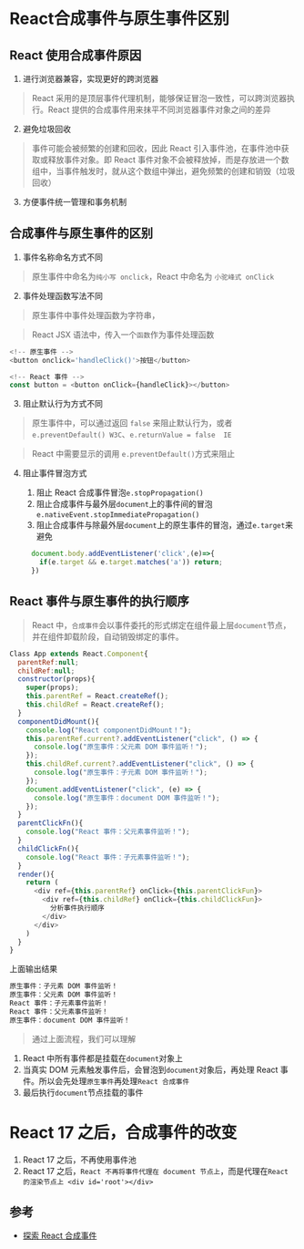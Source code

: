# React合成事件与原生事件区别 

## React 使用合成事件原因

1. 进行浏览器兼容，实现更好的跨浏览器

  > React 采用的是顶层事件代理机制，能够保证冒泡一致性，可以跨浏览器执行。React 提供的合成事件用来抹平不同浏览器事件对象之间的差异

2. 避免垃圾回收

  > 事件可能会被频繁的创建和回收，因此 React 引入事件池，在事件池中获取或释放事件对象。即 React 事件对象不会被释放掉，而是存放进一个数组中，当事件触发时，就从这个数组中弹出，避免频繁的创建和销毁（垃圾回收）

3. 方便事件统一管理和事务机制

## 合成事件与原生事件的区别

1. 事件名称命名方式不同

  > 原生事件中命名为`纯小写 onclick`，React 中命名为 `小驼峰式 onClick`

2. 事件处理函数写法不同

  > 原生事件中事件处理函数为字符串，
  
  > React JSX 语法中，传入一个`函数`作为事件处理函数

  ```js
  <!-- 原生事件 -->
  <button onclick='handleClick()'>按钮</button>

  <!-- React 事件 -->
  const button = <button onClick={handleClick}></button>
  ```

3. 阻止默认行为方式不同

  > 原生事件中，可以通过返回 `false` 来阻止默认行为，或者`e.preventDefault() W3C`、`e.returnValue = false  IE`

  > React 中需要显示的调用 `e.preventDefault()`方式来阻止

4. 阻止事件冒泡方式

   1. 阻止 React 合成事件冒泡`e.stopPropagation()`
   2. 阻止合成事件与最外层`document`上的事件间的冒泡 `e.nativeEvent.stopImmediatePropagation()`
   3. 阻止合成事件与除最外层`document`上的原生事件的冒泡，通过`e.target`来避免

    ```js
      document.body.addEventListener('click',(e)=>{
        if(e.target && e.target.matches('a')) return;
      })
    ```

## React 事件与原生事件的执行顺序

> React 中，`合成事件`会以事件委托的形式绑定在组件最上层`document`节点，并在组件卸载阶段，自动销毁绑定的事件。

```js
Class App extends React.Component{
  parentRef:null;
  childRef:null;
  constructor(props){
    super(props);
    this.parentRef = React.createRef();
    this.childRef = React.createRef();
  }
  componentDidMount(){
    console.log("React componentDidMount！");
    this.parentRef.current?.addEventListener("click", () => {
      console.log("原生事件：父元素 DOM 事件监听！");
    });
    this.childRef.current?.addEventListener("click", () => {
      console.log("原生事件：子元素 DOM 事件监听！");
    });
    document.addEventListener("click", (e) => {
      console.log("原生事件：document DOM 事件监听！");
    });
  }
  parentClickFn(){
    console.log("React 事件：父元素事件监听！");
  }
  childClickFn(){
    console.log("React 事件：子元素事件监听！");
  }
  render(){
    return (
      <div ref={this.parentRef} onClick={this.parentClickFun}>
        <div ref={this.childRef} onClick={this.childClickFun}>
          分析事件执行顺序
        </div>
      </div>
    )
  }
}
```

上面输出结果

```js
原生事件：子元素 DOM 事件监听！
原生事件：父元素 DOM 事件监听！
React 事件：子元素事件监听！
React 事件：父元素事件监听！
原生事件：document DOM 事件监听！
```

> 通过上面流程，我们可以理解

1. React 中所有事件都是挂载在`document`对象上
2. 当真实 DOM 元素触发事件后，会冒泡到`document`对象后，再处理 React 事件。所以会先处理`原生事件`再处理`React 合成事件`
3. 最后执行`document`节点挂载的事件

# React 17 之后，合成事件的改变

1. React 17 之后，不再使用事件池
2. React 17 之后，`React 不再将事件代理在 document 节点上`，而是代理在`React 的渲染节点上 <div id='root'></div>`

## 参考

* [探索 React 合成事件](https://segmentfault.com/a/1190000038251163)